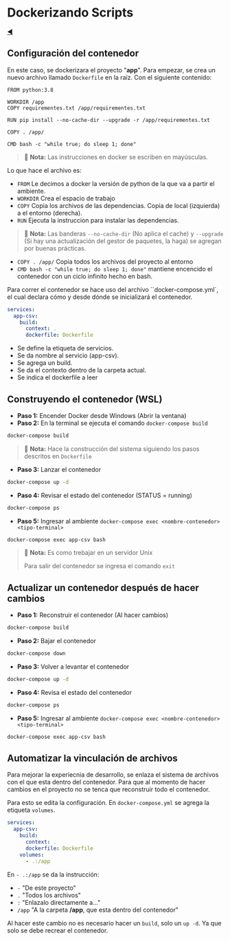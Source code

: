 # Dockerizando Scripts

[◀️](./../README.md)

## Configuración del contenedor

En este caso, se dockerizara el proyecto "**app**". Para empezar, se crea un nuevo archivo llamado `Dockerfile` en la raíz. Con el siguiente contenido:

```docker
FROM python:3.8

WORKDIR /app
COPY requirementes.txt /app/requirementes.txt

RUN pip install --no-cache-dir --upgrade -r /app/requirementes.txt

COPY . /app/

CMD bash -c "while true; do sleep 1; done"
```

> 📝 **Nota:** Las instrucciones en docker se escriben en mayúsculas.

Lo que hace el archivo es:

- `FROM` Le decimos a docker la versión de python de la que va a partir el ambiente.
- `WORKDIR` Crea el espacio de trabajo
- `COPY` Copia los archivos de las dependencias. Copia de local (izquierda) a el entorno (derecha).
- `RUN` Ejecuta la instruccion para instalar las dependencias.

> 📝 **Nota:** Las banderas `--no-cache-dir` (No aplica el cache) y `--upgrade` (Si hay una actualización del gestor de paquetes, la haga) se agregan por buenas prácticas.

- `COPY . /app/` Copia todos los archivos del proyecto al entorno
- `CMD bash -c "while true; do sleep 1; done"` mantiene encencido el contenedor con un ciclo infinito hecho en bash.

Para correr el contenedor se hace uso del archivo ``docker-compose.yml`, el cual declara cómo y desde dónde se inicializará el contenedor.

```yaml
services:
  app-csv:
    build:
      context: .
      dockerfile: Dockerfile
```

- Se define la etiqueta de servicios.
- Se da nombre al servicio (app-csv).
- Se agrega un build.
- Se da el contexto dentro de la carpeta actual.
- Se indica el dockerfile a leer

## Construyendo el contenedor (WSL)

- **Paso 1:** Encender Docker desde Windows (Abrir la ventana)
- **Paso 2:** En la terminal se ejecuta el comando `docker-compose build`

```sh
docker-compose build
```

> 📝 **Nota:** Hace la construcción del sistema siguiendo los pasos descritos en `Dockerfile`

- **Paso 3:** Lanzar el contenedor

```sh
docker-compose up -d
```

- **Paso 4:** Revisar el estado del contenedor (STATUS = running)

```sh
docker-compose ps
```

- **Paso 5:** Ingresar al ambiente `docker-compose exec <nombre-contenedor> <tipo-terminal>`

```sh
docker-compose exec app-csv bash
```

> 📝 **Nota:** Es como trebajar en un servidor Unix
>
> Para salir del contenedor se ingresa el comando `exit`

## Actualizar un contenedor después de hacer cambios

- **Paso 1:** Reconstruir el contenedor (Al hacer cambios)

```sh
docker-compose build
```

- **Paso 2:** Bajar el contenedor

```sh
docker-compose down
```

- **Paso 3:** Volver a levantar el contenedor

```sh
docker-compose up -d
```

- **Paso 4:** Revisa el estado del contenedor

```sh
docker-compose ps
```

- **Paso 5:** Ingresar al ambiente `docker-compose exec <nombre-contenedor> <tipo-terminal>`

```sh
docker-compose exec app-csv bash
```

## Automatizar la vinculación de archivos

Para mejorar la experiecnia de desarrollo, se enlaza el sistema de archivos con el que esta dentro del contenedor. Para que al momento de hacer cambios en el proyecto no se tenca que reconstruir todo el contenedor.

Para esto se edita la configuración. En `docker-compose.yml` se agrega la etiqueta `volumes`.

```yaml
services:
  app-csv:
    build:
      context: .
      dockerfile: Dockerfile
    volumes:
      - .:/app
```

En `- .:/app` se da la instrucción:

- `-` "De este proyecto"
- `.` "Todos los archivos"
- `:` "Enlazalo directamente a..."
- `/app` "A la carpeta **/app**, que esta dentro del contenedor"

Al hacer este cambio no es necesario hacer un `build`, solo un `up -d`. Ya que solo se debe recrear el contenedor.
